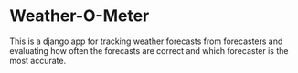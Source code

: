 # Weather-O-Meter
This is a django app for tracking weather forecasts from forecasters and evaluating how often the forecasts are correct and which forecaster is the most accurate.
